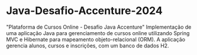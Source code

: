 # Java-Desafio-Accenture-2024
"Plataforma de Cursos Online - Desafio Java Accenture" Implementação de uma aplicação Java para gerenciamento de cursos online utilizando Spring MVC e Hibernate para mapeamento objeto-relacional (ORM). A aplicação gerencia alunos, cursos e inscrições, com um banco de dados H2.
